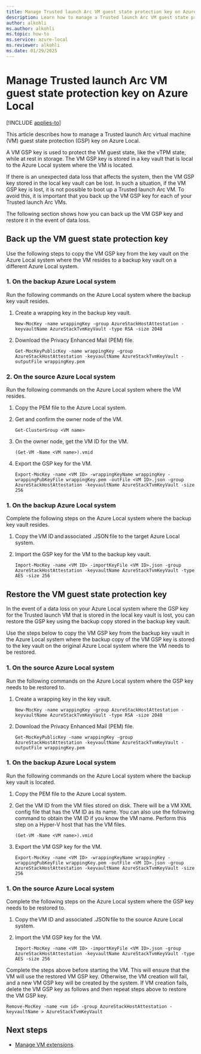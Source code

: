 ```yaml
---
title: Manage Trusted launch Arc VM guest state protection key on Azure Local
description: Learn how to manage a Trusted launch Arc VM guest state protection key on Azure Local.
author: alkohli
ms.author: alkohli
ms.topic: how-to
ms.service: azure-local
ms.reviewer: alkohli
ms.date: 01/29/2025
---
```


# Manage Trusted launch Arc VM guest state protection key on Azure Local

[!INCLUDE [applies-to](../includes/hci-applies-to-23h2.md)]

This article describes how to manage a Trusted launch Arc virtual machine (VM) guest state protection (GSP) key on Azure Local.

A VM GSP key is used to protect the VM guest state, like the vTPM state, while at rest in storage. The VM GSP key is stored in a key vault that is local to the Azure Local system where the VM is located.

If there is an unexpected data loss that affects the system, then the VM GSP key stored in the local key vault can be lost. In such a situation, if the VM GSP key is lost, it is not possible to boot up a Trusted launch Arc VM. To avoid this, it is important that you back up the VM GSP key for each of your Trusted launch Arc VMs.

The following section shows how you can back up the VM GSP key and restore it in the event of data loss.

## Back up the VM guest state protection key

Use the following steps to copy the VM GSP key from the key vault on the Azure Local system where the VM resides to a backup key vault on a different Azure Local system.

### 1. On the backup Azure Local system

Run the following commands on the Azure Local system where the backup key vault resides.

1. Create a wrapping key in the backup key vault.

    ```azurecli
    New-MocKey -name wrappingKey -group AzureStackHostAttestation -keyvaultName AzureStackTvmKeyVault -type RSA -size 2048
    ```

1. Download the Privacy Enhanced Mail (PEM) file.

    ```azurecli
    Get-MocKeyPublicKey -name wrappingKey -group AzureStackHostAttestation -keyvaultName AzureStackTvmKeyVault -outputFile wrappingKey.pem
    ```

### 2. On the source Azure Local system

Run the following commands on the Azure Local system where the VM resides.

1. Copy the PEM file to the Azure Local system.

1. Get and confirm the owner node of the VM.

    ```azurecli
    Get-ClusterGroup <VM name>
    ```

1. On the owner node, get the VM ID for the VM.

    ```azurecli
    (Get-VM -Name <VM name>).vmid
    ```

1. Export the GSP key for the VM.

    ```azurecli
    Export-MocKey -name <VM ID> -wrappingKeyName wrappingKey -wrappingPubKeyFile wrappingKey.pem -outFile <VM ID>.json -group AzureStackHostAttestation -keyvaultName AzureStackTvmKeyVault -size 256
    ```

### 1. On the backup Azure Local system

Complete the following steps on the Azure Local system where the backup key vault resides.

1. Copy the VM ID and associated .JSON file to the target Azure Local system.

1. Import the GSP key for the VM to the backup key vault.

    ```azurecli
    Import-MocKey -name <VM ID> -importKeyFile <VM ID>.json -group AzureStackHostAttestation -keyvaultName AzureStackTvmKeyVault -type AES -size 256
    ```

## Restore the VM guest state protection key

In the event of a data loss on your Azure Local system where the GSP key for the Trusted launch VM that is stored in the local key vault is lost, you can restore the GSP key using the backup copy stored in the backup key vault.

Use the steps below to copy the VM GSP key from the backup key vault in the Azure Local system where the backup copy of the VM GSP key is stored to the key vault on the original Azure Local system where the VM needs to be restored.

### 1. On the source Azure Local system

Run the following commands on the Azure Local system where the GSP key needs to be restored to.

1. Create a wrapping key in the key vault.

    ```azurecli
    New-MocKey -name wrappingKey -group AzureStackHostAttestation -keyvaultName AzureStackTvmKeyVault -type RSA -size 2048
    ```

1. Download the Privacy Enhanced Mail (PEM) file.

    ```azurecli
   Get-MocKeyPublicKey -name wrappingKey -group AzureStackHostAttestation -keyvaultName AzureStackTvmKeyVault -outputFile wrappingKey.pem
    ```

### 1. On the backup Azure Local system

Run the following commands on the Azure Local system where the backup key vault is located.

1. Copy the PEM file to the Azure Local system.

1. Get the VM ID from the VM files stored on disk. There will be a VM XML config file that has the VM ID as its name. You can also use the following command to obtain the VM ID if you know the VM name. Perform this step on a Hyper-V host that has the VM files.

    ```azurecli
    (Get-VM -Name <VM name>).vmid
    ```

1. Export the VM GSP key for the VM.

    ```azurecli
    Export-MocKey -name <VM ID> -wrappingKeyName wrappingKey -wrappingPubKeyFile wrappingKey.pem -outFile <VM ID>.json -group AzureStackHostAttestation -keyvaultName AzureStackTvmKeyVault -size 256
    ```

### 1. On the source Azure Local system

Complete the following steps on the Azure Local system where the GSP key needs to be restored to.

1. Copy the VM ID and associated .JSON file to the source Azure Local system.

1. Import the VM GSP key for the VM.

    ```azurecli
    Import-MocKey -name <VM ID> -importKeyFile <VM ID>.json -group AzureStackHostAttestation -keyvaultName AzureStackTvmKeyVault -type AES -size 256
    ```

Complete the steps above before starting the VM. This will ensure that the VM will use the restored VM GSP key. Otherwise, the VM creation will fail, and a new VM GSP key will be created by the system. If VM creation fails, delete the VM GSP key as follows and then repeat steps above to restore the VM GSP key.

```azurecli
Remove-MocKey -name <vm id> -group AzureStackHostAttestation -keyvaultName > AzureStackTvmKeyVault
```

## Next steps

- [Manage VM extensions](virtual-machine-manage-extension.md).
